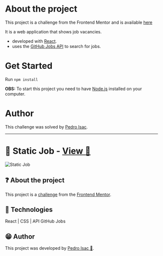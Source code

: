 # About the project
This project is a challenge from the Frontend Mentor and is available [here](https://www.frontendmentor.io/solutions/static-job-listings-master-tLBucYhXw)

It is a web application that shows job vacancies.

- developed with [React](https://pt-br.reactjs.org/).
- uses the [GitHub Jobs API](https://jobs.github.com/) to search for jobs.

# Get Started
Run `npm install`

**OBS:** To start this project you need to have [Node.js](https://nodejs.org/en/) installed on your computer.

# Author
This challenge was solved by [Pedro Isac](https://pedro-isacss.github.io/).

----------
# 💼 Static Job - [View 🔗](https://pedro-isacss.github.io/projects/frontend/static-job-listings-master/build/index.html)
![Static Job](https://i.pinimg.com/564x/24/2d/78/242d789b63de40e03b97d6449bb56c7c.jpg)

## ❓ About the project
This project is a [challenge](https://www.frontendmentor.io/challenges/job-listings-with-filtering-ivstIPCt) from the [Frontend Mentor](https://www.frontendmentor.io/).

## 🧱 Technologies
React | CSS | API GitHub Jobs

## 😁 Author
This project was developed by [Pedro Isac 🔗](https://pedro-isacss.github.io/).
